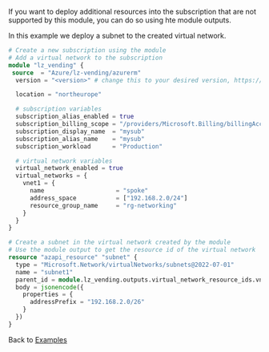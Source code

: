<!-- markdownlint-disable MD041 -->
If you want to deploy additional resources into the subscription that are not supported by this module,
you can do so using hte module outputs.

In this example we deploy a subnet to the created virtual network.

```terraform
# Create a new subscription using the module
# Add a virtual network to the subscription
module "lz_vending" {
 source  = "Azure/lz-vending/azurerm"
  version = "<version>" # change this to your desired version, https://www.terraform.io/language/expressions/version-constraints

  location = "northeurope"

  # subscription variables
  subscription_alias_enabled = true
  subscription_billing_scope = "/providers/Microsoft.Billing/billingAccounts/1234567/enrollmentAccounts/123456"
  subscription_display_name  = "mysub"
  subscription_alias_name    = "mysub"
  subscription_workload      = "Production"

  # virtual network variables
  virtual_network_enabled = true
  virtual_networks = {
    vnet1 = {
      name                    = "spoke"
      address_space           = ["192.168.2.0/24"]
      resource_group_name     = "rg-networking"
    }
  }
}

# Create a subnet in the virtual network created by the module
# Use the module output to get the resource id of the virtual network
resource "azapi_resource" "subnet" {
  type = "Microsoft.Network/virtualNetworks/subnets@2022-07-01"
  name = "subnet1"
  parent_id = module.lz_vending.outputs.virtual_network_resource_ids.vnet1
  body = jsonencode({
    properties = {
      addressPrefix = "192.168.2.0/26"
    }
  })
}

```

Back to [Examples](Examples)
